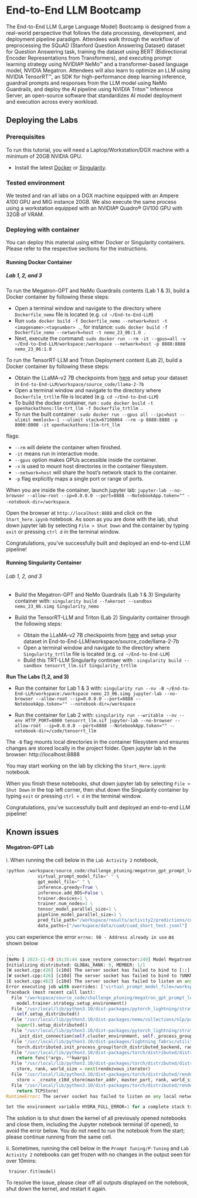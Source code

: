 # End-to-End LLM Bootcamp

The End-to-End LLM (Large Language Model) Bootcamp is designed from a real-world perspective that follows the data processing, development, and deployment pipeline paradigm. Attendees walk through the workflow of preprocessing the SQuAD (Stanford Question Answering Dataset) dataset for Question Answering task, training the dataset using BERT (Bidirectional Encoder Representations from Transformers), and executing prompt learning strategy using NVIDIA® NeMo™ and a transformer-based language model, NVIDIA Megatron. Attendees will also learn to optimize an LLM using NVIDIA TensorRT™, an SDK for high-performance deep learning inference, guardrail prompts and responses from the LLM model using NeMo Guardrails, and deploy the AI pipeline using NVIDIA Triton™ Inference Server, an open-source software that standardizes AI model deployment and execution across every workload.

## Deploying the Labs

### Prerequisites

To run this tutorial, you will need a Laptop/Workstation/DGX machine with a minimum of 20GB NVIDIA GPU.

- Install the latest [Docker](https://docs.docker.com/engine/install/) or [Singularity](https://sylabs.io/docs/).


### Tested environment

We tested and ran all labs on a DGX machine equipped with an Ampere A100 GPU and MIG instance 20GB. We also execute the same process using a workstation equipped with an NVIDIA® Quadro® GV100 GPU with 32GB of VRAM.


### Deploying with container

You can deploy this material using either Docker or Singularity containers. Please refer to the respective sections for the instructions.

#### Running Docker Container

##### Lab 1, 2, and 3 


To run the Megatron-GPT and NeMo Guardrails contents (Lab 1 & 3), build a Docker container by following these steps:  

- Open a terminal window and navigate to the directory where `Dockerfile_nemo` file is located (e.g. `cd ~/End-to-End-LLM`)
- Run `sudo docker build -f Dockerfile_nemo --network=host -t <imagename>:<tagnumber> .`, for instance: `sudo docker build -f Dockerfile_nemo --network=host -t nemo_23_06:1.0 .`
- Next, execute the command: `sudo docker run --rm -it --gpus=all -v ~/End-to-End-LLM/workspace:/workspace --network=host -p 8888:8888 nemo_23_06:1.0`

To run the TensorRT-LLM and Triton Deployment content (Lab 2), build a Docker container by following these steps: 

- Obtain the LLaMA-v2 7B checkpoints from [here](https://github.com/facebookresearch/llama) and setup your dataset in `End-to-End-LLM/workspace/source_code/llama-2-7b`
- Open a terminal window and navigate to the directory where `Dockerfile_trtllm` file is located (e.g. `cd ~/End-to-End-LLM`)
- To build the docker container, run : `sudo docker build -t openhackathons:llm-trt_llm -f Dockerfile_trtllm .`
- To run the built container : `sudo docker run --gpus all --ipc=host --ulimit memlock=-1 --ulimit stack=67108864 --rm -p 8888:8888 -p 8000:8000 -it openhackathons:llm-trt_llm`



flags:
- `--rm` will delete the container when finished.
- `-it` means run in interactive mode.
- `--gpus` option makes GPUs accessible inside the container.
- `-v` is used to mount host directories in the container filesystem.
- `--network=host` will share the host’s network stack to the container.
- `-p` flag explicitly maps a single port or range of ports.

When you are inside the container, launch jupyter lab: 
`jupyter-lab --no-browser --allow-root --ip=0.0.0.0 --port=8888 --NotebookApp.token="" --notebook-dir=/workspace`. 

Open the browser at `http://localhost:8888` and click on the `Start_here.ipynb` notebook.
As soon as you are done with the lab, shut down jupyter lab by selecting `File > Shut Down` and the container by typing `exit` or pressing `ctrl d` in the terminal window.

Congratulations, you've successfully built and deployed an end-to-end LLM pipeline!


#### Running Singularity Container

###### Lab 1, 2, and 3

- Build the Megatron-GPT and NeMo Guardrails (Lab 1 & 3) Singularity container with: `singularity build --fakeroot --sandbox nemo_23_06.simg Singularity_nemo`

- Build the TensorRT-LLM and Triton (Lab 2) Singularity container through the following steps:
    - Obtain the LLaMA-v2 7B checkpoints from [here](https://github.com/facebookresearch/llama) and setup your dataset in End-to-End-LLM/workspace/source_code/llama-2-7b 
    - Open a terminal window and navigate to the directory where `Singularity_trtllm` file is located (e.g. `cd ~/End-to-End-LLM`)
    - Build this TRT-LLM Singularity continaer with :  `singularity build --sandbox tensorrt_llm.sif Singularity_trtllm`


**Run The Labs (1,2, and 3)**

- Run the container for Lab 1 & 3 with: `singularity run --nv -B ~/End-to-End-LLM/workspace:/workspace nemo_23_06.simg jupyter-lab --no-browser --allow-root --ip=0.0.0.0 --port=8888 --NotebookApp.token="" --notebook-dir=/workspace`

- Run the container for Lab 2 with: `singularity run --writable --nv --env HTTP_PORT=8000 tensorrt_llm.sif jupyter-lab --no-browser --allow-root --ip=0.0.0.0 --port=8888 --NotebookApp.token="" --notebook-dir=/code/tensorrt_llm`
 


The `-B` flag mounts local directories in the container filesystem and ensures changes are stored locally in the project folder. Open jupyter lab in the browser: http://localhost:8888

You may start working on the lab by clicking the `Start_Here.ipynb` notebook.

When you finish these notebooks, shut down jupyter lab by selecting `File > Shut Down` in the top left corner, then shut down the Singularity container by typing `exit` or pressing `ctrl + d` in the terminal window.


Congratulations, you've successfully built and deployed an end-to-end LLM pipeline!




## Known issues

#### Megatron-GPT Lab

i. When running the cell below in the `Lab Activity 2` notebook,

```python
!python /workspace/source_code/challenge_ptuning/megatron_gpt_prompt_learning_eval.py \
            virtual_prompt_model_file=" " \
            gpt_model_file=" " \
            inference.greedy=True \
            inference.add_BOS=False \
            trainer.devices=1 \
            trainer.num_nodes=1 \
            tensor_model_parallel_size=1 \
            pipeline_model_parallel_size=1 \
            pred_file_path="/workspace/results/activity2/predictions/cuad_predictions.txt"\
            data_paths=["/workspace/data/cuad/cuad_short_test.jsonl"]
````

you can experience the error `errno: 98 - Address already in use` as shown below

```python
...
[NeMo I 2023-11-03 18:35:44 save_restore_connector:249] Model MegatronGPTPromptLearningModel was successfully restored from /workspace/jupyter_notebook/nemo/nemo_experiments/p_tuning/2023-11-03_14-50-49/checkpoints/p_tuning.nemo.
Initializing distributed: GLOBAL_RANK: 0, MEMBER: 1/1
[W socket.cpp:426] [c10d] The server socket has failed to bind to [::]:53394 (errno: 98 - Address already in use).
[W socket.cpp:426] [c10d] The server socket has failed to bind to ?UNKNOWN? (errno: 98 - Address already in use).
[E socket.cpp:462] [c10d] The server socket has failed to listen on any local network address.
Error executing job with overrides: ['virtual_prompt_model_file=/workspace/jupyter_notebook/nemo/nemo_experiments/p_tuning/2023-11-03_14-50-49/checkpoints/p_tuning.nemo', 'gpt_model_file=/workspace/source_code/nemo_gpt1.3B_fp16.nemo', 'inference.greedy=True', 'inference.add_BOS=False', 'trainer.devices=1', 'trainer.num_nodes=1', 'tensor_model_parallel_size=1', 'pipeline_model_parallel_size=1', 'pred_file_path=/workspace/results/challenge_ptuning/predictions/cuad_predictions.txt', 'data_paths=[/workspace/data/cuad/cuad_short_test.jsonl]']
Traceback (most recent call last):
  File "/workspace/source_code/challenge_ptuning/megatron_gpt_prompt_learning_eval.py", line 121, in main
    model.trainer.strategy.setup_environment()
  File "/usr/local/lib/python3.10/dist-packages/pytorch_lightning/strategies/ddp.py", line 152, in setup_environment
    self.setup_distributed()
  File "/usr/local/lib/python3.10/dist-packages/nemo/collections/nlp/parts/nlp_overrides.py", line 100, in setup_distributed
    super().setup_distributed()
  File "/usr/local/lib/python3.10/dist-packages/pytorch_lightning/strategies/ddp.py", line 203, in setup_distributed
    _init_dist_connection(self.cluster_environment, self._process_group_backend, timeout=self._timeout)
  File "/usr/local/lib/python3.10/dist-packages/lightning_fabric/utilities/distributed.py", line 245, in _init_dist_connection
    torch.distributed.init_process_group(torch_distributed_backend, rank=global_rank, world_size=world_size, **kwargs)
  File "/usr/local/lib/python3.10/dist-packages/torch/distributed/distributed_c10d.py", line 145, in wrapper
    return func(*args, **kwargs)
  File "/usr/local/lib/python3.10/dist-packages/torch/distributed/distributed_c10d.py", line 1025, in init_process_group
    store, rank, world_size = next(rendezvous_iterator)
  File "/usr/local/lib/python3.10/dist-packages/torch/distributed/rendezvous.py", line 245, in _env_rendezvous_handler
    store = _create_c10d_store(master_addr, master_port, rank, world_size, timeout)
  File "/usr/local/lib/python3.10/dist-packages/torch/distributed/rendezvous.py", line 176, in _create_c10d_store
    return TCPStore(
RuntimeError: The server socket has failed to listen on any local network address. The server socket has failed to bind to [::]:53394 (errno: 98 - Address already in use). The server socket has failed to bind to ?UNKNOWN? (errno: 98 - Address already in use).

Set the environment variable HYDRA_FULL_ERROR=1 for a complete stack trace.

```
  
The solution is to shut down the kernel of all previously opened notebooks and close them, including the Jupyter notebook terminal (if opened), to avoid the error below. You do not need to run the notebook from the start; please continue running from the same cell.    

ii. Sometimes, running the cell below in the `Prompt Tuning/P-Tuning` and `Lab Activity 2` notebooks can get frozen with no changes in the output seen for over 10mins:

` trainer.fit(model)`

To resolve the issue, please clear off all outputs displayed on the notebook, shut down the kernel, and restart it again. 







